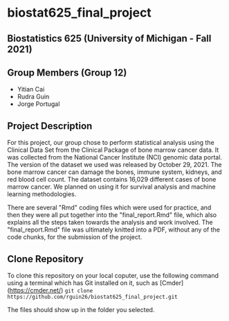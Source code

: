 # biostat625_final_project
## Biostatistics 625 (University of Michigan - Fall 2021)

## Group Members (Group 12)
* Yitian Cai
* Rudra Guin
* Jorge Portugal

## Project Description
For this project, our group chose to perform statistical analysis using the Clinical Data Set from the Clinical Package of bone marrow cancer data. It was collected from the National Cancer Institute (NCI) genomic data portal. The version of the dataset we used was released by October 29, 2021. The bone marrow cancer can damage the bones, immune system, kidneys, and red blood cell count. The dataset contains 16,029 different cases of bone marrow cancer. We planned on using it for survival analysis and machine learning methodologies.

There are several "Rmd" coding files which were used for practice, and then they were all put together into the "final_report.Rmd" file, which also explains all the steps taken towards the analysis and work involved. The "final_report.Rmd" file was ultimately knitted into a PDF, without any of the code chunks, for the submission of the project.

## Clone Repository
To clone this repository on your local coputer, use the following command using a terminal which has Git installed on it, such as [Cmder] (https://cmder.net/)
```git clone https://github.com/rguin26/biostat625_final_project.git```

The files should show up in the folder you selected.
